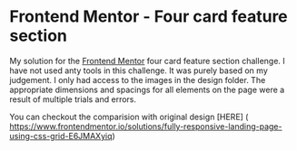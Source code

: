 # Frontend Mentor - Four card feature section

My solution for the [Frontend Mentor](https://www.frontendmentor.io/challenges/four-card-feature-section-weK1eFYK) four card feature section challenge. I have not used anty tools in this challenge. It was purely based on my judgement. I only had access to the images in the design folder. The appropriate dimensions and spacings for all elements on the page were a result of multiple trials and errors.

You can checkout the comparision with original design [HERE] ( https://www.frontendmentor.io/solutions/fully-responsive-landing-page-using-css-grid-E6JMAXyiq)




